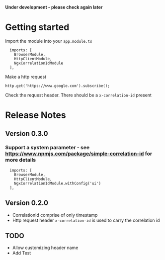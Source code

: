 **Under development - please check again later**

# Getting started

Import the module into your `app.module.ts`

```
  imports: [
    BrowserModule,
    HttpClientModule,
    NgxCorrelationIdModule
  ],

```

Make a http request

```
http.get('https://www.google.com').subscribe();
```

Check the request header. There should be a `x-correlation-id` present 

# Release Notes

## Version 0.3.0

### Support a system parameter - see https://www.npmjs.com/package/simple-correlation-id for more details

```
  imports: [
    BrowserModule,
    HttpClientModule,
    NgxCorrelationIdModule.withConfig('ui')
  ],

```


## Version 0.2.0

- CorrelationId comprise of only timestamp
- Http request header `x-correlation-id` is used to carry the correlation id

## TODO
- Allow customizing header name
- Add Test

